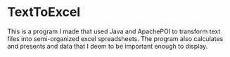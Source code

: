 # TextToExcel
This is a program I made that used Java and ApachePOI to transform text files into semi-organized excel spreadsheets. The program also calculates and presents and data that I deem to be important enough to display.  

